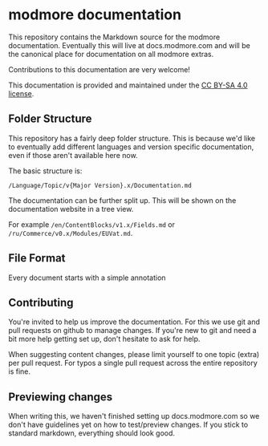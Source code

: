 modmore documentation
=====================

This repository contains the Markdown source for the modmore documentation. Eventually this will live at docs.modmore.com and will be the canonical place for documentation on all modmore extras.

Contributions to this documentation are very welcome!

This documentation is provided and maintained under the [CC BY-SA 4.0 license](https://creativecommons.org/licenses/by-sa/4.0/). 

## Folder Structure

This repository has a fairly deep folder structure. This is because we'd like to eventually add different languages and version specific documentation, even if those aren't available here now.

The basic structure is:

`/Language/Topic/v{Major Version}.x/Documentation.md`

The documentation can be further split up. This will be shown on the documentation website in a tree view. 

For example `/en/ContentBlocks/v1.x/Fields.md` or `/ru/Commerce/v0.x/Modules/EUVat.md`. 

## File Format

Every document starts with a simple annotation 

## Contributing

You're invited to help us improve the documentation. For this we use git and pull requests on github to manage changes. If you're new to git and need a bit more help getting set up, don't hesitate to ask for help. 

When suggesting content changes, please limit yourself to one topic (extra) per pull request. For typos a single pull request across the entire repository is fine.

## Previewing changes

When writing this, we haven't finished setting up docs.modmore.com so we don't have guidelines yet on how to test/preview changes. If you stick to standard markdown, everything should look good. 